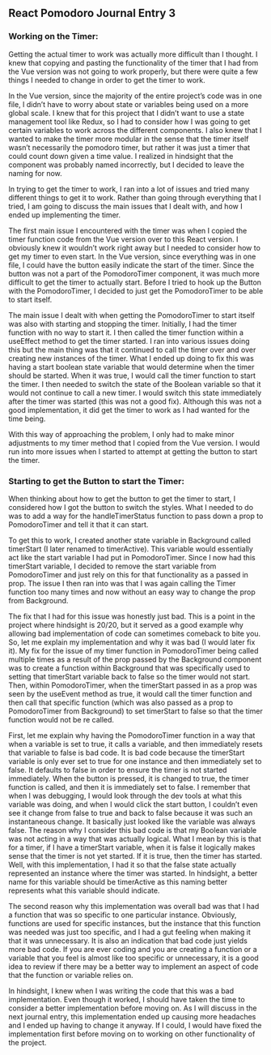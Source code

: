 ## React Pomodoro Journal Entry 3

### Working on the Timer:

Getting the actual timer to work was actually more difficult than I thought. I knew that copying and pasting the functionality of the timer that I had from the Vue version was not going to work properly, but there were quite a few things I needed to change in order to get the timer to work.

In the Vue version, since the majority of the entire project’s code was in one file, I didn’t have to worry about state or variables being used on a more global scale. I knew that for this project that I didn’t want to use a state management tool like Redux, so I had to consider how I was going to get certain variables to work across the different components. I also knew that I wanted to make the timer more modular in the sense that the timer itself wasn’t necessarily the pomodoro timer, but rather it was just a timer that could count down given a time value. I realized in hindsight that the component was probably named incorrectly, but I decided to leave the naming for now.

In trying to get the timer to work, I ran into a lot of issues and tried many different things to get it to work. Rather than going through everything that I tried, I am going to discuss the main issues that I dealt with, and how I ended up implementing the timer.

The first main issue I encountered with the timer was when I copied the timer function code from the Vue version over to this React version. I obviously knew it wouldn’t work right away but I needed to consider how to get my timer to even start. In the Vue version, since everything was in one file, I could have the button easily indicate the start of the timer. Since the button was not a part of the PomodoroTimer component, it was much more difficult to get the timer to actually start. Before I tried to hook up the Button with the PomodoroTimer, I decided to just get the PomodoroTimer to be able to start itself.

The main issue I dealt with when getting the PomodoroTimer to start itself was also with starting and stopping the timer. Initially, I had the timer function with no way to start it. I then called the timer function within a useEffect method to get the timer started. I ran into various issues doing this but the main thing was that it continued to call the timer over and over creating new instances of the timer. What I ended up doing to fix this was having a start boolean state variable that would determine when the timer should be started. When it was true, I would call the timer function to start the timer. I then needed to switch the state of the Boolean variable so that it would not continue to call a new timer. I would switch this state immediately after the timer was started (this was not a good fix). Although this was not a good implementation, it did get the timer to work as I had wanted for the time being.

With this way of approaching the problem, I only had to make minor adjustments to my timer method that I copied from the Vue version. I would run into more issues when I started to attempt at getting the button to start the timer.

### Starting to get the Button to start the Timer:

When thinking about how to get the button to get the timer to start, I considered how I got the button to switch the styles. What I needed to do was to add a way for the handleTimerStatus function to pass down a prop to PomodoroTimer and tell it that it can start.

To get this to work, I created another state variable in Background called timerStart (I later renamed to timerActive). This variable would essentially act like the start variable I had put in PomodoroTimer. Since I now had this timerStart variable, I decided to remove the start variable from PomodoroTimer and just rely on this for that functionality as a passed in prop. The issue I then ran into was that I was again calling the Timer function too many times and now without an easy way to change the prop from Background.

The fix that I had for this issue was honestly just bad. This is a point in the project where hindsight is 20/20, but it served as a good example why allowing bad implementation of code can sometimes comeback to bite you. So, let me explain my implementation and why it was bad (I would later fix it). My fix for the issue of my timer function in PomodoroTimer being called multiple times as a result of the prop passed by the Background component was to create a function within Background that was specifically used to setting that timerStart variable back to false so the timer would not start. Then, within PomodoroTimer, when the timerStart passed in as a prop was seen by the useEvent method as true, it would call the timer function and then call that specific function (which was also passed as a prop to PomodoroTimer from Background) to set timerStart to false so that the timer function would not be re called.

First, let me explain why having the PomodoroTimer function in a way that when a variable is set to true, it calls a variable, and then immediately resets that variable to false is bad code. It is bad code because the timerStart variable is only ever set to true for one instance and then immediately set to false. It defaults to false in order to ensure the timer is not started immediately. When the button is pressed, it is changed to true, the timer function is called, and then it is immediately set to false. I remember that when I was debugging, I would look through the dev tools at what this variable was doing, and when I would click the start button, I couldn’t even see it change from false to true and back to false because it was such an instantaneous change. It basically just looked like the variable was always false. The reason why I consider this bad code is that my Boolean variable was not acting in a way that was actually logical. What I mean by this is that for a timer, if I have a timerStart variable, when it is false it logically makes sense that the timer is not yet started. If it is true, then the timer has started. Well, with this implementation, I had it so that the false state actually represented an instance where the timer was started. In hindsight, a better name for this variable should be timerActive as this naming better represents what this variable should indicate.

The second reason why this implementation was overall bad was that I had a function that was so specific to one particular instance. Obviously, functions are used for specific instances, but the instance that this function was needed was just too specific, and I had a gut feeling when making it that it was unnecessary. It is also an indication that bad code just yields more bad code. If you are ever coding and you are creating a function or a variable that you feel is almost like too specific or unnecessary, it is a good idea to review if there may be a better way to implement an aspect of code that the function or variable relies on.

In hindsight, I knew when I was writing the code that this was a bad implementation. Even though it worked, I should have taken the time to consider a better implementation before moving on. As I will discuss in the next journal entry, this implementation ended up causing more headaches and I ended up having to change it anyway. If I could, I would have fixed the implementation first before moving on to working on other functionality of the project.
